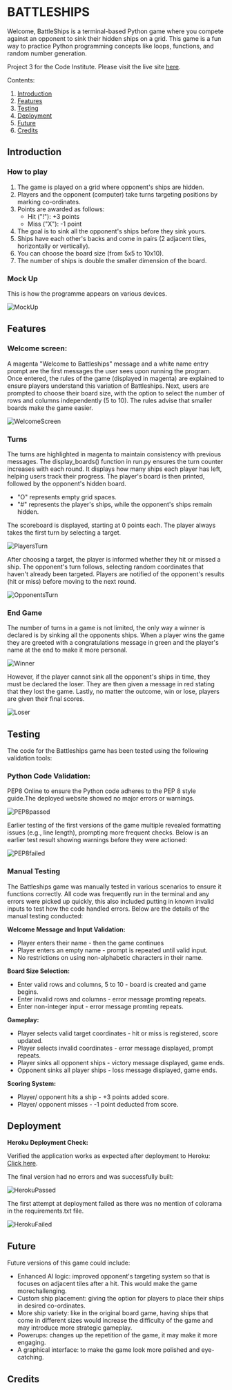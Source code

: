 # BATTLESHIPS

Welcome,
BattleShips is a terminal-based Python game where you compete against an opponent to sink their hidden ships on a grid. This game is a fun way to practice Python programming concepts like loops, functions, and random number generation.

Project 3 for the Code Institute. Please visit the live site [here](https://battleships-kwb-853aa1c83842.herokuapp.com/).

Contents:
1. [Introduction](#introduction)
2. [Features](#features)
3. [Testing](#testing)
4. [Deployment](#deployment)
5. [Future](#future)
6. [Credits](#credits) 


## Introduction

### How to play
1. The game is played on a grid where opponent's ships are hidden.
2. Players and the opponent (computer) take turns targeting positions by marking co-ordinates.
3. Points are awarded as follows:
    - Hit ("!"): +3 points
    - Miss ("X"): -1 point
4. The goal is to sink all the opponent's ships before they sink yours.
5. Ships have each other's backs and come in pairs (2 adjacent tiles, horizontally or vertically).
6. You can choose the board size (from 5x5 to 10x10).
7. The number of ships is double the smaller dimension of the board.

### Mock Up
This is how the programme appears on various devices.

![MockUp](assets/img/battleships-mock-up.jpg)


## Features

### Welcome screen:
A magenta "Welcome to Battleships" message and a white name entry prompt are the first messages the user sees upon running the program. Once entered, the rules of the game (displayed in magenta) are explained to ensure players understand this variation of Battleships. Next, users are prompted to choose their board size, with the option to select the number of rows and columns independently (5 to 10). The rules advise that smaller boards make the game easier.

![WelcomeScreen](assets/img/battleships-startup.jpg)

### Turns
The turns are highlighted in magenta to maintain consistency with previous messages. The display_boards() function in run.py ensures the turn counter increases with each round. It displays how many ships each player has left, helping users track their progress. The player's board is then printed, followed by the opponent's hidden board.

- "O" represents empty grid spaces.
- "#" represents the player's ships, while the opponent's ships remain hidden.

The scoreboard is displayed, starting at 0 points each. The player always takes the first turn by selecting a target.

![PlayersTurn](assets/img/battleships-turn-one.jpg)

After choosing a target, the player is informed whether they hit or missed a ship. The opponent's turn follows, selecting random coordinates that haven't already been targeted. Players are notified of the opponent's results (hit or miss) before moving to the next round.

![OpponentsTurn](assets/img/battleships-opp-turn.jpg)

### End Game
The number of turns in a game is not limited, the only way a winner is declared is by sinking all the opponents ships. When a player wins the game they are greeted with a congratulations message in green and the player's name at the end to make it more personal.

![Winner](assets/img/battleships-winner.jpg)

However, if the player cannot sink all the opponent's ships in time, they must be declared the loser. They are then given a message in red stating that they lost the game. Lastly, no matter the outcome, win or lose, players are given their final scores.

![Loser](assets/img/battleships-loser.jpg)


## Testing
The code for the Battleships game has been tested using the following validation tools:

### Python Code Validation:

PEP8 Online to ensure the Python code adheres to the PEP 8 style guide.The deployed website showed no major errors or warnings.

![PEP8passed](assets/img/pep8-pass.jpg)

Earlier testing of the first versions of the game multiple revealed formatting issues (e.g., line length), prompting more frequent checks. Below is an earlier test result showing warnings before they were actioned:

![PEP8failed](assets/img/pep8-fail.jpg)

### Manual Testing

The Battleships game was manually tested in various scenarios to ensure it functions correctly. All code was frequently run in the terminal and any errors were picked up quickly, this also included putting in known invalid inputs to test how the code handled errors. Below are the details of the manual testing conducted:

<strong>Welcome Message and Input Validation:</strong>

- Player enters their name - then the game continues
- Player enters an empty name - prompt is repeated until valid input.
- No restrictions on using non-alphabetic characters in their name.

<strong>Board Size Selection:</strong>

- Enter valid rows and columns, 5 to 10 - board is created and game begins.
- Enter invalid rows and columns - error message promting repeats.
- Enter non-integer input - error message promting repeats.

<strong>Gameplay:</strong>

- Player selects valid target coordinates - hit or miss is registered, score updated.
- Player selects invalid coordinates - error message displayed, prompt repeats.
- Player sinks all opponent ships - victory message displayed, game ends.
- Opponent sinks all player ships - loss message displayed, game ends.

<strong>Scoring System:</strong>

- Player/ opponent hits a ship - +3 points added score.
- Player/ opponent misses - -1 point deducted from score.


## Deployment 
<strong>Heroku Deployment Check:</strong>

Verified the application works as expected after deployment to Heroku: [Click here](https://battleships-kwb-853aa1c83842.herokuapp.com/).

The final version had no errors and was successfully built:

![HerokuPassed](assets/img/heroku-pass.jpg)

The first attempt at deployment failed as there was no mention of colorama in the requirements.txt file.

![HerokuFailed](assets/img/heroku-fail.jpg)

## Future
Future versions of this game could include:

- Enhanced AI logic: improved opponent's targeting system so that is focuses on adjacent tiles after a hit. This would make the game morechallenging.
- Custom ship placement: giving the option for players to place their ships in desired co-ordinates.
- More ship variety: like in the original board game, having ships that come in different sizes would increase the difficulty of the game and may introduce more strategic gameplay.
- Powerups: changes up the repetition of the game, it may make it more engaging.
- A graphical interface: to make the game look more polished and eye-catching.


## Credits